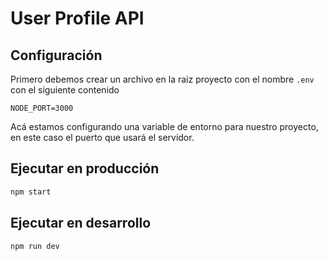 # User Profile API

## Configuración

Primero debemos crear un archivo en la raiz proyecto con el nombre `.env` con el siguiente contenido

```
NODE_PORT=3000
```

Acá estamos configurando una variable de entorno para nuestro proyecto, en este caso el puerto que usará el servidor.

## Ejecutar en producción

```sh
npm start
```

## Ejecutar en desarrollo

```sh
npm run dev
```
